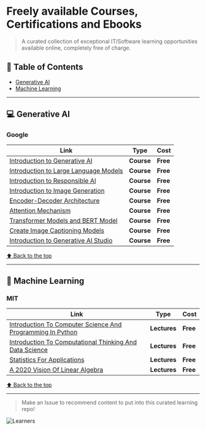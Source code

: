 # Freely available Courses, Certifications and Ebooks

> A curated collection of exceptional IT/Software learning opportunities available online, completely free of charge.

## 📕 Table of Contents

* [Generative AI](#-generative-ai)
* [Machine Learning](#-machine-learning)

---

## 💻 Generative AI

### Google

| Link | Type | Cost |
| ----- | :-----: | -----
| [Introduction to Generative AI](https://www.cloudskillsboost.google/course_templates/536) | **Course** | **Free**
| [Introduction to Large Language Models](https://www.cloudskillsboost.google/course_templates/539) | **Course** | **Free**
| [Introduction to Responsible AI](https://www.cloudskillsboost.google/course_templates/554) | **Course** | **Free**
| [Introduction to Image Generation](https://www.cloudskillsboost.google/course_templates/541) | **Course** | **Free**
| [Encoder-Decoder Architecture](https://www.cloudskillsboost.google/course_templates/543) | **Course** | **Free**
| [Attention Mechanism](https://www.cloudskillsboost.google/course_templates/537) | **Course** | **Free**
| [Transformer Models and BERT Model](https://www.cloudskillsboost.google/course_templates/538) | **Course** | **Free**
| [Create Image Captioning Models](https://www.cloudskillsboost.google/course_templates/542) | **Course** | **Free**
| [Introduction to Generative AI Studio](https://www.cloudskillsboost.google/course_templates/552) | **Course** | **Free**

[⬆ Back to the top](#-table-of-contents)

---

## 🤖 Machine Learning

### MIT

| Link | Type | Cost |
| ----- | :-----: | -----
| [Introduction To Computer Science And Programming In Python](https://ocw.mit.edu/courses/6-0001-introduction-to-computer-science-and-programming-in-python-fall-2016/) | **Lectures** | **Free**
| [Introduction To Computational Thinking And Data Science](https://ocw.mit.edu/courses/6-0002-introduction-to-computational-thinking-and-data-science-fall-2016/) | **Lectures** | **Free**
| [Statistics For Applications](https://ocw.mit.edu/courses/18-650-statistics-for-applications-fall-2016/) | **Lectures** | **Free**
| [A 2020 Vision Of Linear Algebra](https://ocw.mit.edu/courses/res-18-010-a-2020-vision-of-linear-algebra-spring-2020/) | **Lectures** | **Free**

[⬆ Back to the top](#-table-of-contents)

---
> Make an Issue to recommend content to put into this curated learning repo!

![Learners](https://api.visitorbadge.io/api/visitors?path=https%3A%2F%2Fgithub.com%2FGhaiyur%2Ffree-courses-certifications&label=Learners&countColor=%23263759&style=flat&labelStyle=none)
